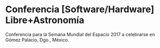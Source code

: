# Conferencia [Software/Hardware] Libre+Astronomía

Conferencia para la Semana Mundial del Espacio 2017 a celebrarse en Gómez Palacio, Dgo., México.

